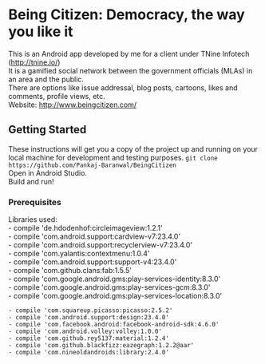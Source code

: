 # Being Citizen: Democracy, the way you like it

This is an Android app developed by me for a client under TNine Infotech (http://tnine.io/)  
It is a gamified social network between the government officials (MLAs) in an area and the public.  
There are options like issue addressal, blog posts, cartoons, likes and comments, profile views, etc.  
Website: http://www.beingcitizen.com/  

## Getting Started

These instructions will get you a copy of the project up and running on your local machine for development and testing purposes.
`git clone https://github.com/Pankaj-Baranwal/BeingCitizen`  
Open in Android Studio.  
Build and run!  

### Prerequisites  

Libraries used:  
    - compile 'de.hdodenhof:circleimageview:1.2.1'  
    - compile 'com.android.support:cardview-v7:23.4.0'  
    - compile 'com.android.support:recyclerview-v7:23.4.0'  
    - compile 'com.yalantis:contextmenu:1.0.4'  
    - compile 'com.android.support:support-v4:23.4.0'  
    - compile 'com.github.clans:fab:1.5.5'  
    - compile 'com.google.android.gms:play-services-identity:8.3.0'  
    - compile 'com.google.android.gms:play-services-gcm:8.3.0'  
    - compile 'com.google.android.gms:play-services-location:8.3.0'  

    - compile 'com.squareup.picasso:picasso:2.5.2'  
    - compile 'com.android.support:design:23.4.0'  
    - compile 'com.facebook.android:facebook-android-sdk:4.6.0'  
    - compile 'com.android.volley:volley:1.0.0'  
    - compile 'com.github.rey5137:material:1.2.4'  
    - compile 'com.github.blackfizz:eazegraph:1.2.2@aar'  
    - compile 'com.nineoldandroids:library:2.4.0'  
